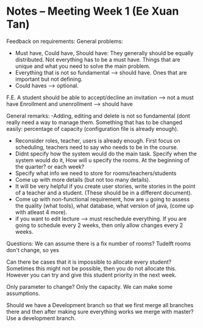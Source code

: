 # Notes – Meeting Week 1 (Ee Xuan Tan)
Feedback on requirements: 
General problems: 
- Must have, Could have, Should have: They generally should be equally distributed. Not everything has to be a must have. 
Things that are unique and what you need to solve the main problem. 
- Everything that is not so fundamental --> should have. Ones that are important but not defining. 
- Could haves --> optional. 

F.E. A student should be able to accept/decline an invitation --> not a must have 
Enrollment and unenrollment --> should have 

General remarks: 
-Adding, editing and delete is not so fundamental (dont really need a way to manage them. Something that has to be changed easily: percentage of capacity (configuration file is already enough). 
- Reconsider roles, teacher, users is already enough. First focus on scheduling, teachers need to say who needs to be in the course. 
- Didnt specify how the system would do the main task. Specify when the system would do it, How will u specify the rooms. At the beginning of the quarter? or each week? 
- Specify what info we need to store for rooms/teachers/students 
- Come up with more details (but not too many details). 
- It will be very helpful if you create user stories, write stories in the point of a teacher and a student. (These should be in a different document).
- Come up with non-functional requirement, how are u going to assess the quality (what tools), what database, what version of java, (come up with atleast 4 more). 
- if you want to edit lecture --> must reschedule everything. If you are going to schedule every 2 weeks, then only allow changes every 2 weeks.


Questions: 
We can assume there is a fix number of rooms? 
Tudelft rooms don't change, so yes

Can there be cases that it is impossible to allocate every student? 
Sometimes this might not be possible, then you do not allocate this. However you can try and give this student priority in the next week. 

Only parameter to change? 
Only the capacity. We can make some assumptions. 

Should we have a Development branch so that we first merge all branches there and then after making sure everything works we merge with master? 
Use a development branch.